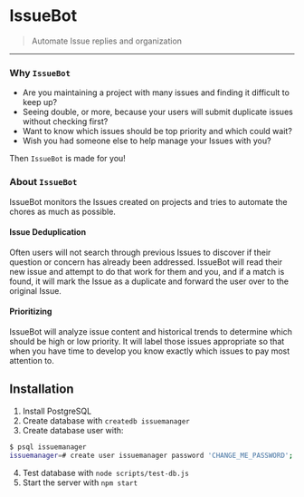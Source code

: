 # IssueBot

> Automate Issue replies and organization

---

### Why `IssueBot`

- Are you maintaining a project with many issues and finding it difficult to keep up?
- Seeing double, or more, because your users will submit duplicate issues without checking first?
- Want to know which issues should be top priority and which could wait?
- Wish you had someone else to help manage your Issues with you?

Then `IssueBot` is made for you!

### About `IssueBot`

IssueBot monitors the Issues created on projects and tries to automate the chores as much as possible.

#### Issue Deduplication

Often users will not search through previous Issues to discover if their question or concern has already been addressed. IssueBot will read their new issue and attempt to do that work for them and you, and if a match is found, it will mark the Issue as a duplicate and forward the user over to the original Issue.

#### Prioritizing

IssueBot will analyze issue content and historical trends to determine which should be high or low priority.
It will label those issues appropriate so that when you have time to develop you know exactly which issues to pay most attention to.

## Installation

1. Install PostgreSQL
2. Create database with `createdb issuemanager`
3. Create database user with:

  ```bash
$ psql issuemanager
issuemanager=# create user issuemanager password 'CHANGE_ME_PASSWORD';
```

4. Test database with `node scripts/test-db.js`
5. Start the server with `npm start`
